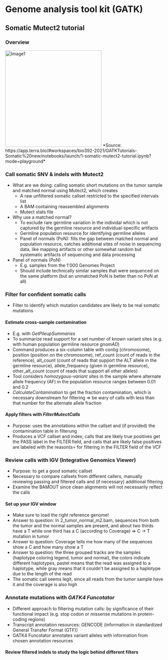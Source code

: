 # Genome analysis tool kit (GATK)

## Somatic Mutect2 tutorial

### Overview

<img width="307" alt="Image1" src="https://user-images.githubusercontent.com/91133520/136158801-f3a505ab-49fe-4f3a-80fb-bdd47c0b5d7c.PNG">
*Source: https://app.terra.bio/#workspaces/bio392-2021/GATKTutorials-Somatic%20new/notebooks/launch/1-somatic-mutect2-tutorial.ipynb?mode=playground*

### Call somatic SNV & indels with Mutect2
* What are we doing: calling somatic short mutations on the tumor sample and matched normal using Mutect2, which creates
  * A raw unfiltered somatic callset restricted to the specified intervals list
  * A BAM containing reassembled alignments
  * Mutect stats file
* Why use a matched normal?
  * To exclude rare germline variation in the individal which is not captured by the germline resource and individual-specific artifacts
  * Germline population resource for identifying germline alleles
  * Panel of normals (PoN): fills the gap between matched normal and population resource, catches additional sites of noise in sequencing data, like mapping artifacts or other somewhat random but systematic artifacts of sequencing and data processing
* Panel of normals (PoN)
  * E.g. samples from the 1'000 Genomes Project
  * Should include technically similar samples that were sequenced on the same platform (but an unmatched PoN is better than no PoN at all)

### Filter for confident somatic calls
* Filter to identify which mutation candidates are likely to be real somatic mutations

#### Estimate cross-sample contamination 
* E.g. with *GetPileupSummaries*
* To summarize read support for a set number of known variant sites (e.g. with human population germline resource *gnomAD*)
* Command produces a six-column table with contig (chromosome), position (position on the chromosome), ref_count (count of reads in the reference), alt_count (count of reads that support the ALT allele in the germline resource), allele_frequency (given in germline resource), other_alt_count (count of reads that support all other alleles)
* Tool considers *homozygous-variant* sites in the sample where alternate allele frequency (AF) in the population resource ranges between 0.01 and 0.2
* *CalculateContamination* to get the fraction contamination, which is necessary downstream for filtering => be wary of calls with less than that number for the alternate allele fraction

#### Apply filters with *FilterMutectCalls*
* Purpose: uses the annotations within the callset and (if provided) the contamination table in filterung
* Produces a VCF callset and index; calls that are likely true positives get the PASS label in the FILTER field, and calls that are likely false positives are labeled with the reason(s= for filtering in the FILTER field of the VCF

### Review calls with IGV (Integrative Genomics Viewer)
* Purpose: to get a good somatic callset
* Necessary to compare callsets from different callers, manually reviewing passing and filtered calls and (if necessary) additional filtering
* Examine the BAMOUT since clean alignments will not necessarily reflect the calls

#### Set up your IGV window
* Make sure to load the right reference genome!
* Answer to question: In 2_tumor_normal_m2.bam, sequences from both the tumor and the normal samples are present, and about two thirds have a T while one third has a C (according to Coverage) => C -> T mutation in tumor
* Answer to question: Coverage tells me how many of the sequences show a C and how many show a T
* Answer to question: the three grouped tracks are the samples (haplotype coloring legend, tumor and normal), the colors indicate different haplotypes, pastel means that the read was assigned to a haplotype, while gray means that it couldn't be assigned to a haplotype due to the length of the read
* The somatic call seems legit, since all reads from the tumor sample have it and the coverage is also high

### Annotate mutations with *GATK4 Funcotator*
* Different approach to filtering mutation calls: by significance of their functional impact (e.g. stop codon or missense mutations in protein-coding regions)
* Transcript annotation resources: GENCODE (information in standardized General Transfer Format (GTF))
* GATK4 Funcotator annotates variant alleles with information from chosen annotation resources

#### Review filtered indels to study the logic behind different filters

